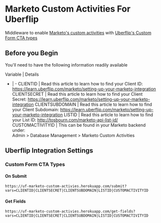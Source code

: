# Marketo Custom Activities For Uberflip 
Middleware to enable [Marketo's custom activities](http://docs.marketo.com/display/public/DOCS/Understanding+Custom+Activities) with [Uberflip's Custom Form CTA types](https://platform.uberflip.com/form_cta_types/intro/overview.html)


## Before you Begin
You'll need to have the following information readily available

Variable | Details
- | -
CLIENTID | Read this article to learn how to find your Client ID: https://learn.uberflip.com/marketo/setting-up-your-marketo-integration
CLIENTSECRET | Read this article to learn how to find your Client Secret: https://learn.uberflip.com/marketo/setting-up-your-marketo-integration
CLIENTSUBDOMAIN | Read this article to learn how to find your Client Subdomain: https://learn.uberflip.com/marketo/setting-up-your-marketo-integration
LISTID | Read this article to learn how to find your List ID: http://tosbourn.com/marketo-api-list-id/
CUSTOMACTIVITYID | This can be found in your Marketo backend under: <div>Admin > Database Management > Marketo Custom Activities</div>

## Uberflip Integration Settings
### Custom Form CTA Types

#### On Submit
`https://uf-marketo-custom-activies.herokuapp.com/submit?vars=CLIENTID|CLIENTSECRET|CLIENTSUBDOMAIN|LISTID|CUSTOMACTIVITYID`

#### Get Fields
`https://uf-marketo-custom-activies.herokuapp.com/get-fields?vars=CLIENTID|CLIENTSECRET|CLIENTSUBDOMAIN|LISTID|CUSTOMACTIVITYID`